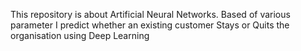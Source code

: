 This repository is about Artificial Neural Networks.
Based of various parameter I predict whether an existing customer Stays or Quits the organisation using Deep Learning

